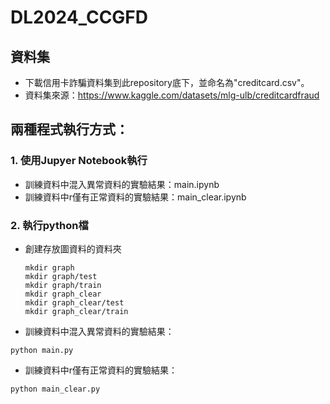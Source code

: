 # DL2024_CCGFD
## 資料集
- 下載信用卡詐騙資料集到此repository底下，並命名為"creditcard.csv"。
- 資料集來源：https://www.kaggle.com/datasets/mlg-ulb/creditcardfraud
## 兩種程式執行方式：
### 1. 使用Jupyer Notebook執行
- 訓練資料中混入異常資料的實驗結果：main.ipynb
- 訓練資料中r僅有正常資料的實驗結果：main_clear.ipynb
### 2. 執行python檔
- 創建存放圖資料的資料夾
    ```
    mkdir graph
    mkdir graph/test
    mkdir graph/train
    mkdir graph_clear
    mkdir graph_clear/test
    mkdir graph_clear/train
    ```
- 訓練資料中混入異常資料的實驗結果：
```
python main.py
```
- 訓練資料中r僅有正常資料的實驗結果：
```
python main_clear.py
```

